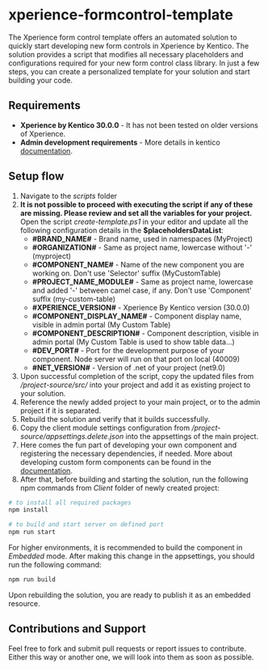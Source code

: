 # xperience-formcontrol-template
The Xperience form control template offers an automated solution to quickly start developing new form controls in Xperience by Kentico. The solution provides a script that modifies all necessary placeholders and configurations required for your new form control class library. In just a few steps, you can create a personalized template for your solution and start building your code.

## Requirements
* **Xperience by Kentico 30.0.0** - It has not been tested on older versions of Xperience.
* **Admin development requirements** - More details in kentico [documentation](https://docs.kentico.com/developers-and-admins/customization/extend-the-administration-interface/prepare-your-environment-for-admin-development#requirements).

## Setup flow
1. Navigate to the _scripts_ folder
1. **It is not possible to proceed with executing the script if any of these are missing. Please review and set all the variables for your project.** Open the script _create-template.ps1_ in your editor and update all the following configuration details in the **$placeholdersDataList**:
    * **#BRAND_NAME#** - Brand name, used in namespaces (MyProject)
    * **#ORGANIZATION#** - Same as project name, lowercase without '-' (myproject)
    * **#COMPONENT_NAME#** - Name of the new component you are working on. Don't use 'Selector' suffix (MyCustomTable)
    * **#PROJECT_NAME_MODULE#** - Same as project name, lowercase and added '-' between camel case, if any. Don't use 'Component' suffix (my-custom-table)
    * **#XPERIENCE_VERSION#** - Xperience By Kentico version (30.0.0)
    * **#COMPONENT_DISPLAY_NAME#** - Component display name, visible in admin portal (My Custom Table)
    * **#COMPONENT_DESCRIPTION#** - Component description, visible in admin portal (My Custom Table is used to show table data...)
    * **#DEV_PORT#** - Port for the development purpose of your component. Node server will run on that port on local (40009)
    * **#NET_VERSION#** - Version of .net of your project (net9.0)
1. Upon successful completion of the script, copy the updated files from _/project-source/src/_ into your project and add it as existing project to your solution.
1. Reference the newly added project to your main project, or to the admin project if it is separated.
1. Rebuild the solution and verify that it builds successfully.
1. Copy the client module settings configuration from _/project-source/appsettings.delete.json_ into the appsettings of the main project. 
1. Here comes the fun part of developing your own component and registering the necessary dependencies, if needed. More about developing custom form components can be found in the [documentation](https://docs.kentico.com/developers-and-admins/customization/extend-the-administration-interface/ui-form-components).
1. After that, before building and starting the solution, run the following npm commands from _Client_ folder of newly created project:
```bash
# to install all required packages
npm install 

# to build and start server on defined port
npm run start
```

For higher environments, it is recommended to build the component in _Embedded_ mode. After making this change in the appsettings, you should run the following command:
```bash
npm run build 
```

Upon rebuilding the solution, you are ready to publish it as an embedded resource.


## Contributions and Support
Feel free to fork and submit pull requests or report issues to contribute. Either this way or another one, we will look into them as soon as possible. 